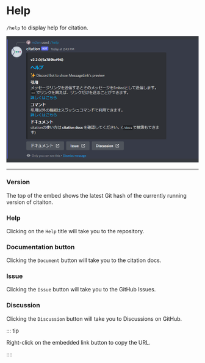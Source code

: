 # Help

`/help` to display help for citation.

![help](../../../image/reference/features/help.png)

---

### Version

The top of the embed shows the latest Git hash of the currently running version of citaiton.

### Help

Clicking on the `Help` title will take you to the repository.

### Documentation button

Clicking the `Document` button will take you to the citation docs.

### Issue

Clicking the `Issue` button will take you to the GitHub Issues.

### Discussion

Clicking the `Discussion` button will take you to Discussions on GitHub.

::: tip

Right-click on the embedded link button to copy the URL.

::::
